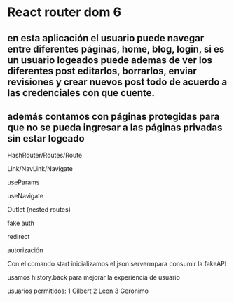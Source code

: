 # React router dom 6

## en esta aplicación el usuario puede navegar entre diferentes páginas, home, blog, login, si es un usuario logeados puede ademas de ver los diferentes post editarlos, borrarlos, enviar revisiones y crear nuevos post todo de acuerdo a las credenciales con que cuente. 

## además contamos con páginas protegidas para que no se pueda ingresar a las páginas privadas sin estar logeado 

HashRouter/Routes/Route


Link/NavLink/Navigate

useParams

useNavigate

Outlet (nested routes)

fake auth

redirect

autorización

Con el comando start inicializamos el json servermpara consumir la fakeAPI

usamos history.back para mejorar la experiencia de usuario

usuarios permitidos:
1 Gilbert
2 Leon
3 Geronimo








